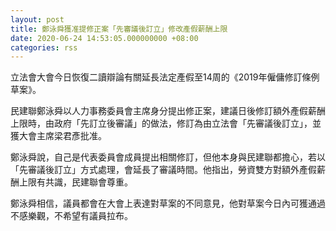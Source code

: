 ```yaml
---
layout: post
title: 鄭泳舜獲准提修正案「先審議後訂立」修改產假薪酬上限
date: 2020-06-24 14:53:05.000000000 +08:00
categories: rss
---
```


立法會大會今日恢復二讀辯論有關延長法定產假至14周的《2019年僱傭修訂條例草案》。

民建聯鄭泳舜以人力事務委員會主席身分提出修正案，建議日後修訂額外產假薪酬上限時，由政府「先訂立後審議」的做法，修訂為由立法會「先審議後訂立」，並獲大會主席梁君彥批准。

鄭泳舜說，自己是代表委員會成員提出相關修訂，但他本身與民建聯都擔心，若以「先審議後訂立」方式處理，會延長了審議時間。他指出，勞資雙方對額外產假薪酬上限有共識，民建聯會尊重。

鄭泳舜相信，議員都會在大會上表達對草案的不同意見，他對草案今日內可獲通過不感樂觀，不希望有議員拉布。
